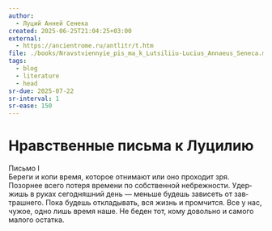 ```yaml
---
author:
  - Луций Анней Сенека
created: 2025-06-25T21:04:25+03:00
external:
  - https://ancientrome.ru/antlitr/t.htm
file: ./books/Nravstviennyie_pis_ma_k_Lutsiliiu-Lucius_Annaeus_Seneca.m4b
tags:
  - blog
  - literature
  - head
sr-due: 2025-07-22
sr-interval: 1
sr-ease: 150
---
```


# Нравственные письма к Луцилию

Письмо I
<br class="f">
Береги и копи время, которое отнимают или оно проходит зря.
Позорнее всего потеря времени по собственной небрежности.
Удер­жишь в руках сего­дняш­ний день — мень­ше будешь зави­сеть от зав­траш­не­го.
Пока будешь откла­ды­вать, вся жизнь и про­мчит­ся.
Все у нас, чужое, одно лишь вре­мя наше.
Не беден тот, кому доволь­но и само­го мало­го остат­ка.